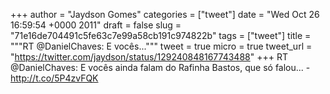 
+++
author = "Jaydson Gomes"
categories = ["tweet"]
date = "Wed Oct 26 16:59:54 +0000 2011"
draft = false
slug = "71e16de704491c5fe63c7e99a58cb191c974822b"
tags = ["tweet"]
title = """RT @DanielChaves: E vocês..."""
tweet = true
micro = true
tweet_url = "https://twitter.com/jaydson/status/129240848167743488"
+++
RT @DanielChaves: E vocês ainda falam do Rafinha Bastos, que só falou... - http://t.co/5P4zvFQK
